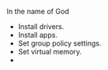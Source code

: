 In the name of God

-  Install drivers.
-  Install apps.
-  Set group policy settings.
-  Set virtual memory.
-  ​